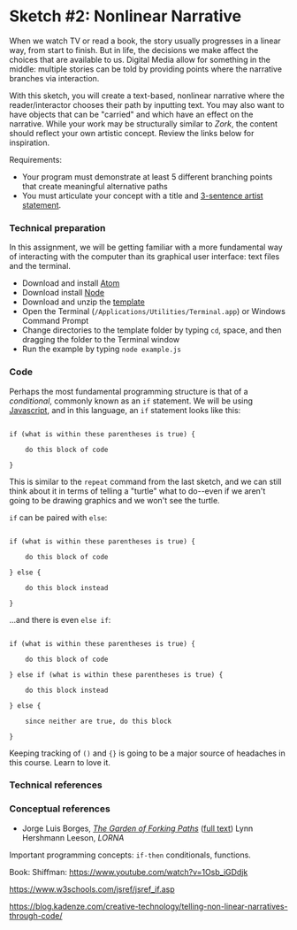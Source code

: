 # Sketch #2: Nonlinear Narrative

When we watch TV or read a book, the story usually progresses in a linear way, from start to finish. But in life, the decisions we make affect the choices that are available to us. Digital Media allow for something in the middle: multiple stories can be told by providing points where the narrative branches via interaction.

With this sketch, you will create a text-based, nonlinear narrative where the reader/interactor chooses their path by inputting text. You may also want to have objects that can be "carried" and which have an effect on the narrative. While your work may be structurally similar to _Zork_, the content should reflect your own artistic concept. Review the links below for inspiration.

Requirements:
- Your program must demonstrate at least 5 different branching points that create meaningful alternative paths
- You must articulate your concept with a title and [3-sentence artist statement](resources/artist_statement_guidelines.md).


### Technical preparation

In this assignment, we will be getting familiar with a more fundamental way of interacting with the computer than its graphical user interface: text files and the terminal.

- Download and install [Atom](https://atom.io)
- Download install [Node](https://nodejs.org/en/download/)
- Download and unzip the [template](template.zip)
- Open the Terminal (`/Applications/Utilities/Terminal.app`) or Windows Command Prompt
- Change directories to the template folder by typing `cd`, space, and then dragging the folder to the Terminal window
- Run the example by typing `node example.js`


### Code

Perhaps the most fundamental programming structure is that of a _conditional_, commonly known as an `if` statement. We will be using [Javascript](https://en.wikipedia.org/wiki/JavaScript), and in this language, an `if` statement looks like this:

```

if (what is within these parentheses is true) {

	do this block of code

}

```

This is similar to the `repeat` command from the last sketch, and we can still think about it in terms of telling a "turtle" what to do--even if we aren't going to be drawing graphics and we won't see the turtle.

`if` can be paired with `else`:
```

if (what is within these parentheses is true) {

	do this block of code

} else {

	do this block instead

}

```

...and there is even `else if`:
```

if (what is within these parentheses is true) {

	do this block of code

} else if (what is within these parentheses is true) {

	do this block instead

} else {

	since neither are true, do this block

}

```

Keeping tracking of `()` and `{}` is going to be a major source of headaches in this course. Learn to love it.


### Technical references



### Conceptual references
- Jorge Luis Borges, [_The Garden of Forking Paths_](https://en.wikipedia.org/wiki/The_Garden_of_Forking_Paths) ([full text](https://archive.org/stream/TheGardenOfForkingPathsJorgeLuisBorges1941/The-Garden-of-Forking-Paths-Jorge-Luis-Borges-1941_djvu.txt))
Lynn Hershmann Leeson, _LORNA_



Important programming concepts: `if-then` conditionals, functions.


Book:
Shiffman: https://www.youtube.com/watch?v=1Osb_iGDdjk


https://www.w3schools.com/jsref/jsref_if.asp

https://blog.kadenze.com/creative-technology/telling-non-linear-narratives-through-code/
